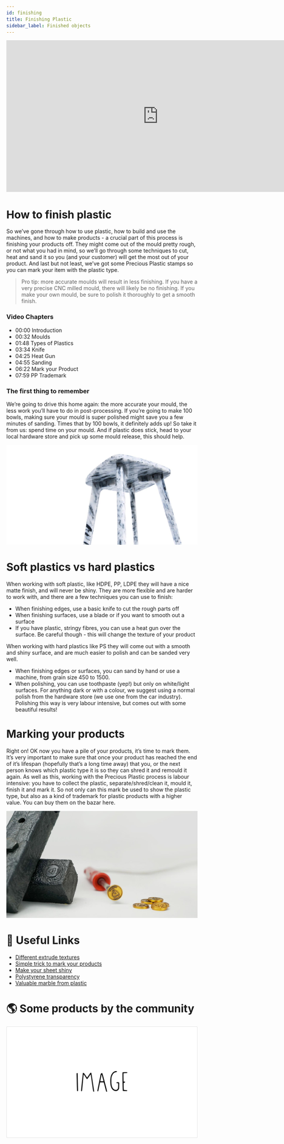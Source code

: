 ```yaml
---
id: finishing
title: Finishing Plastic
sidebar_label: Finished objects
---
```


<div class="videocontainer">
  <iframe width="800" height="400" src="https://www.youtube.com/embed/JwdlLelQWws" frameborder="0" allow="accelerometer; autoplay; encrypted-media; gyroscope; picture-in-picture" allowfullscreen></iframe>
</div>

<style>
:root {
  --highlight: #ffe084;
  --links: rgb(131, 206, 235);
  --hover: rgb(131, 206, 235);
}
</style>

# How to finish plastic


<div class="videoChapters">
<div class="videoChaptersMain">

So we’ve gone through how to use plastic, how to build and use the machines, and how to make products - a crucial part of this process is finishing your products off. They might come out of the mould pretty rough, or not what you had in mind, so we’ll go through some techniques to cut, heat and sand it so you (and your customer) will get the most out of your product. And last but not least, we’ve got some Precious Plastic stamps so you can mark your item with the plastic type.

> Pro tip: more accurate moulds will result in less finishing. If you have a very precise CNC milled mould, there will likely be no finishing. If you make your own mould, be sure to polish it thoroughly to get a smooth finish.


</div>
<div class="videoChaptersSidebar">

### Video Chapters

- 00:00 Introduction
- 00:32 Moulds
- 01:48 Types of Plastics
- 03:34 Knife
- 04:25 Heat Gun
- 04:55 Sanding
- 06:22 Mark your Product
- 07:59 PP Trademark


</div>
</div>

### The first thing to remember 

We’re going to drive this home again: the more accurate your mould, the less work you’ll have to do in post-processing. If you’re going to make 100 bowls, making sure your mould is super polished might save you a few minutes of sanding. Times that by 100 bowls, it definitely adds up! So take it from us: spend time on your mould. And if plastic does stick, head to your local hardware store and pick up some mould release, this should help.

![Grey Stool](assets/Create/stool_grey.jpg)

# Soft plastics vs hard plastics

When working with soft plastic, like HDPE, PP, LDPE they will have a nice matte finish, and will never be shiny. They are more flexible and are harder to work with, and  there are a few techniques you can use to finish:

- When finishing edges, use a basic knife to cut the rough parts off
- When finishing surfaces, use a blade or if you want to smooth out a surface
- If you have plastic, stringy fibres, you can use a heat gun over the surface. Be careful though - this will change the texture of your product

When working with hard plastics like PS they will come out with a smooth and shiny surface, and are much easier to polish and can be sanded very well.

- When finishing edges or surfaces, you can sand by hand or use a machine, from grain size 450 to 1500.
- When polishing, you can use toothpaste (yep!) but only on white/light surfaces. For anything dark or with a colour, we suggest using a normal polish from the hardware store (we use one from the car industry). Polishing this way is very labour intensive, but comes out with some beautiful results!

# Marking your products

Right on! OK now you have a pile of your products, it’s time to mark them. It’s very important to make sure that once your product has reached the end of it’s lifespan (hopefully that’s a long time away) that you, or the next person knows which plastic type it is so they can shred it and remould it again. As well as this, working with the Precious Plastic process is labour intensive: you have to collect the plastic, separate/shred/clean it, mould it, finish it and mark it. So not only can this mark be used to show the plastic type, but also as a kind of trademark for plastic products with a higher value. You can buy them on the bazar here.

![PP Mark](assets/Create/pp_mark.jpg)

# 🙌 Useful Links

- [Different extrude textures](https://community.preciousplastic.com/how-to/extrude-different-textures)<br>
- [Simple trick to mark your products](https://community.preciousplastic.com/how-to/make-a-simple-stamp-from-copper-wire)<br>
- [Make your sheet shiny](https://community.preciousplastic.com/how-to/make-your-sheet-shiny)<br>
- [Polystyrene transparency](https://davehakkens.nl/community/forums/topic/polystyrene-transparency/)<br>
- [Valuable marble from plastic](https://davehakkens.nl/community/forums/topic/valuable-marble-from-plastic/)<br>

# 🌎 Some products by the community

![PP Image](assets/ppimage.jpg)
